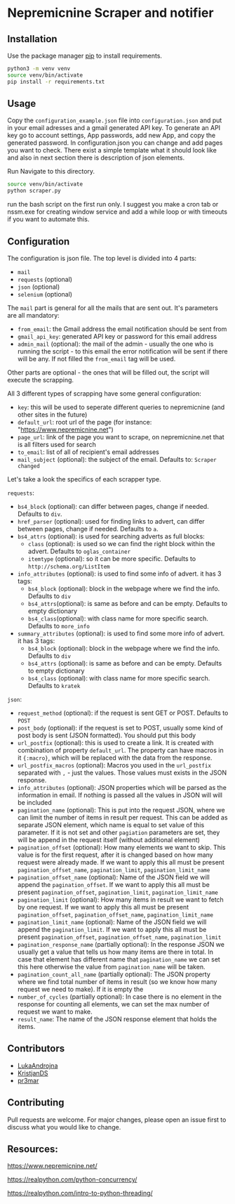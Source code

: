 # Nepremicnine Scraper and notifier

## Installation

Use the package manager [pip](https://pip.pypa.io/en/stable/) to install requirements.

```bash
python3 -m venv venv
source venv/bin/activate
pip install -r requirements.txt
```

## Usage

Copy the `configuration_example.json` file into `configuration.json` and put in your email adresses and a gmail generated API key.
To generate an API key go to account settings, App passwords, add new App, and copy the generated password.
In configuration.json you can change and add pages you want to check. There exist a simple template what it should look like and also in next section there is description of json elements.

Run
Navigate to this directory.
```bash
source venv/bin/activate
python scraper.py
```
run the bash script on the first run only. I suggest you make a cron tab or nssm.exe for creating window service and add a while loop or with timeouts if you want to automate this.

## Configuration
The configuration is json file. The top level is divided into 4 parts:
- `mail`
- `requests` (optional)
- `json` (optional)
- `selenium` (optional)

The `mail` part is general for all the mails that are sent out. It's parameters are all mandatory:
- `from_email`: the Gmail address the email notification should be sent from
- `gmail_api_key`: generated API key or password for this email address 
- `admin_mail` (optional): the mail of the admin - usually the one who is running the script - to this email the error notification will be sent if there will be any. If not filled the `from_email` tag will be used.

Other parts are optional - the ones that will be filled out, the script will execute the scrapping.

All 3 different types of scrapping have some general configuration:
- `key`: this will be used to seperate different queries to nepremicnine (and other sites in the future)
- `default_url`: root url of the page (for instance: "https://www.nepremicnine.net")
- `page_url`: link of the page you want to scrape, on nepremicnine.net that is all filters used for search
- `to_email`: list of all of recipient's email addresses 
- `mail_subject` (optional): the subject of the email. Defaults to: `Scraper changed`

Let's take a look the specifics of each scrapper type.

`requests`:
  - `bs4_block` (optional): can differ between pages, change if needed. Defaults to `div`.
  - `href_parser` (optional): used for finding links to advert, can differ between pages, change if needed. Defaults to `a`.
  - `bs4_attrs` (optional): is used for searching adverts as full blocks:
    - `class` (optional): is used so we can find the right block within the advert. Defaults to `oglas_container`
    - `itemtype` (optional): so it can be more specific. Defaults to `http://schema.org/ListItem`
  - `info_attributes` (optional): is used to find some info of advert. it has 3 tags:
    - `bs4_block` (optional): block in the webpage where we find the info. Defaults to `div`
    - `bs4_attrs`(optional): is same as before and can be empty. Defaults to empty dictionary
    - `bs4_class`(optional): with class name for more specific search. Defaults to `more_info`
  - `summary_attributes` (optional): is used to find some more info of advert. it has 3 tags:
    - `bs4_block` (optional): block in the webpage where we find the info. Defaults to `div`
    - `bs4_attrs` (optional): is same as before and can be empty. Defaults to empty dictionary
    - `bs4_class` (optional): with class name for more specific search. Defaults to `kratek`

`json`:
  - `request_method` (optional): if the request is sent GET or POST. Defaults to `POST`
  - `post_body` (optional): if the request is set to POST, usually some kind of post body is sent (JSON formatted). You should put this body 
  - `url_postfix` (optional): this is used to create a link. It is created with combination of property `default_url`. The property can have macros in it `{:macro}`, which will be replaced with the data from the response.
  - `url_postfix_macros` (optional): Macros you used in the `url_postfix` separated with `,` - just the values. Those values must exists in the JSON response.
  - `info_attributes` (optional): JSON properties which will be parsed as the information in email. If nothing is passed all the values in JSON will will be included
  - `pagination_name` (optional): This is put into the request JSON, where we can limit the number of items in result per request. This can be added as separate JSON element, which name is equal to set value of this parameter. If it is not set and other `pagiation` parameters are set, they will be append in the request itself (without additional element)
  - `pagination_offset` (optional): How many elements we want to skip. This value is for the first request, after it is changed based on how many request were already made. If we want to apply this all must be present `pagination_offset_name`, `pagination_limit`, `pagination_limit_name`
  - `pagination_offset_name` (optional): Name of the JSON field we will append the `pagination_offset`. If we want to apply this all must be present `pagination_offset`, `pagination_limit`, `pagination_limit_name`
  - `pagination_limit` (optional): How many items in result we want to fetch by one request. If we want to apply this all must be present `pagination_offset`, `pagination_offset_name`, `pagination_limit_name`
  - `pagination_limit_name` (optional):  Name of the JSON field we will append the `pagination_limit`. If we want to apply this all must be present `pagination_offset`, `pagination_offset_name`, `pagination_limit`
  - `pagination_response_name` (partially optional): In the response JSON we usually get a value that tells us how many items are there in total. In case that element has different name that `pagination_name` we can set this here otherwise the value from `pagination_name` will be taken.
  - `pagination_count_all_name` (partially optional): The JSON property where we find total number of items in result (so we know how many request we need to make). If it is empty the 
  - `number_of_cycles` (partially optional): In case there is no element in the response for counting all elements, we can set the max number of request we want to make.
  - `result_name`: The name of the JSON response element that holds the items.

## Contributors
- [LukaAndrojna](https://github.com/LukaAndrojna)
- [KristjanDS](https://github.com/kristjands)
- [pr3mar](https://github.com/pr3mar)

## Contributing
Pull requests are welcome. For major changes, please open an issue first to discuss what you would like to change.

## Resources:

https://www.nepremicnine.net/

https://realpython.com/python-concurrency/

https://realpython.com/intro-to-python-threading/

